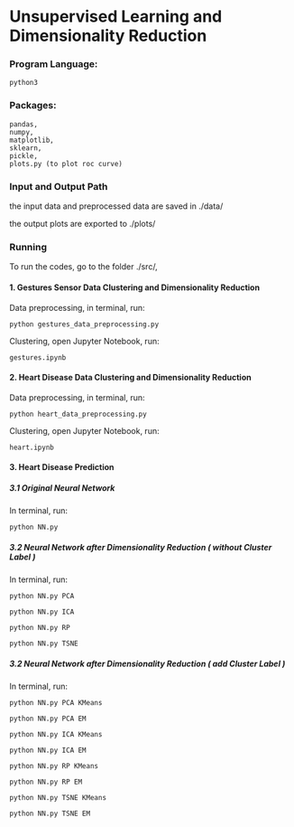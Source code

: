 # Unsupervised Learning and Dimensionality Reduction


###  Program Language:
	python3
	
### Packages:
	pandas,
	numpy,
	matplotlib,
	sklearn,
	pickle,
	plots.py (to plot roc curve)


### Input and Output Path
the input data and preprocessed data are saved in ./data/

the output plots are exported to ./plots/


### Running

To run the codes, go to the folder ./src/,


#### 1. Gestures Sensor Data Clustering and Dimensionality Reduction

Data preprocessing, in terminal, run:

	python gestures_data_preprocessing.py

Clustering, open Jupyter Notebook, run:

	gestures.ipynb


#### 2. Heart Disease Data Clustering and Dimensionality Reduction

Data preprocessing, in terminal, run:

	python heart_data_preprocessing.py

Clustering, open Jupyter Notebook, run:

	heart.ipynb


#### 3. Heart Disease Prediction

##### 3.1 Original Neural Network

In terminal, run:

	python NN.py


##### 3.2 Neural Network after Dimensionality Reduction ( without Cluster Label )

In terminal, run:

	python NN.py PCA

	python NN.py ICA

	python NN.py RP

	python NN.py TSNE


##### 3.2 Neural Network after Dimensionality Reduction ( add Cluster Label )

In terminal, run:

	python NN.py PCA KMeans

	python NN.py PCA EM

	python NN.py ICA KMeans

	python NN.py ICA EM

	python NN.py RP KMeans

	python NN.py RP EM

	python NN.py TSNE KMeans

	python NN.py TSNE EM

